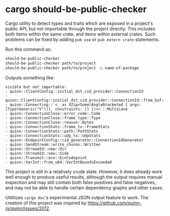 # cargo should-be-public-checker

Cargo utility to detect types and traits which are exposed in a project's public API, but not
importable through the project directly. This includes both items within the same crate, and items
within external crates. Such problems can be fixed by adding `pub use` or `pub extern crate`
statements.

Run this command as:

```sh
should-be-public-checker
should-be-public-checker path/to/project
should-be-public-checker path/to/project -p name-of-package
```

Outputs something like:

```
visible but not importable:
- quinn::ClientConfig::initial_dst_cid_provider::ConnectionId
- quinn::ClientConfig::initial_dst_cid_provider::ConnectionId::from_buf::Buf
- quinn::Connecting::`<_ as VZip<Some(AngleBracketed { args: [Type(Generic("V"))], constraints: [] })>>`::MultiLane
- quinn::ConnectionClose::error_code::Code
- quinn::ConnectionClose::frame_type::Type
- quinn::ConnectionClose::reason::Bytes
- quinn::ConnectionStats::frame_tx::FrameStats
- quinn::ConnectionStats::path::PathStats
- quinn::ConnectionStats::udp_tx::UdpStats
- quinn::EndpointConfig::cid_generator::ConnectionIdGenerator
- quinn::SendStream::write_chunks::Written
- quinn::StreamId::new::Dir
- quinn::StreamId::new::Side
- quinn::Transmit::ecn::EcnCodepoint
- quinn::VarInt::from_u64::VarIntBoundsExceeded
```

This project is still in a relatively crude state. However, it does already work well enough to
produce useful results, although the output requires manual inspection and may still contain both
false positives and false negatives, and may not be able to handle certain dependency graphs and
other cases.

Utilitizes `cargo doc`'s experimental JSON output feature to work. The creation of this project was
inspired by https://github.com/quinn-rs/quinn/issues/2012.
